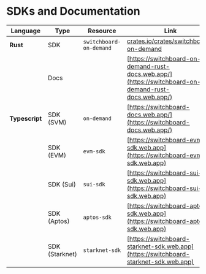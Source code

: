 # SDKs and Documentation

| Language       | Type           | Resource                | Link                                                                                                 |
| -------------- | -------------- | ----------------------- | ---------------------------------------------------------------------------------------------------- |
| **Rust**       | SDK            | `switchboard-on-demand` | [crates.io/crates/switchboard-on-demand](http://crates.io/crates/switchboard-on-demand)              |
|                | Docs           |                         | [https://switchboard-on-demand-rust-docs.web.app/](https://switchboard-on-demand-rust-docs.web.app/) |
| **Typescript** | SDK (SVM)      | `on-demand`             | [https://switchboard-docs.web.app/](https://switchboard-docs.web.app/)                               |
|                | SDK (EVM)      | `evm-sdk`               | [https://switchboard-evm-sdk.web.app](https://switchboard-evm-sdk.web.app)                           |
|                | SDK (Sui)      | `sui-sdk`               | [https://switchboard-sui-sdk.web.app](https://switchboard-sui-sdk.web.app)                           |
|                | SDK (Aptos)    | `aptos-sdk`             | [https://switchboard-aptos-sdk.web.app](https://switchboard-aptos-sdk.web.app)                       |
|                | SDK (Starknet) | `starknet-sdk`          | [https://switchboard-starknet-sdk.web.app](https://switchboard-starknet-sdk.web.app)                 |
